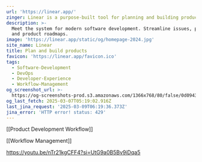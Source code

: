 ```yaml
---
url: 'https://linear.app/'
zinger: Linear is a purpose-built tool for planning and building products
description: >-
  Meet the system for modern software development. Streamline issues, projects,
  and product roadmaps.
image: 'https://linear.app/static/og/homepage-2024.jpg'
site_name: Linear
title: Plan and build products
favicon: 'https://linear.app/favicon.ico'
tags:
  - Software-Development
  - DevOps
  - Developer-Experience
  - Workflow-Management
og_screenshot_url: >-
  https://og-screenshots-prod.s3.amazonaws.com/1366x768/80/false/0d09434b854f737445057985b685eda92cdca2f06a653d3d05e57c3917c3d1b8.jpeg
og_last_fetch: 2025-03-07T05:19:02.916Z
last_jina_request: '2025-03-09T06:19:36.373Z'
jina_error: 'HTTP error! status: 429'
---
```

[[Product Development Workflow]]


[[Workflow Management]]

https://youtu.be/nTr21kgCFF4?si=UtG9a0B5Bv9iDqa5

